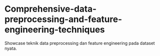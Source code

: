 # Comprehensive-data-preprocessing-and-feature-engineering-techniques
Showcase teknik data preprocessing dan feature engineering pada dataset nyata.
